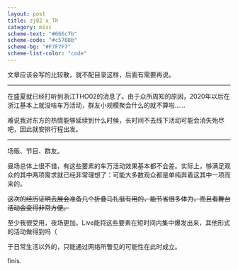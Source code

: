 ```yaml
---
layout: post
title: zj02 x Th
category: misc
scheme-text: "#666c7b"
scheme-code: "#c5708b"
scheme-bg: "#F7F7F7"
scheme-list-color: "code"
---
```



文章应该会写的比较散，就不配目录这样，后面有需要再说。

***
在盛夏就已经打听到浙江THO02的消息了。由于众所周知的原因，2020年以后在浙江基本上就没啥车万活动，群友小规模聚会什么的就不算啦……

难说我对东方的热情能够延续到什么时候，长时间不去线下活动可能会消失殆尽吧，因此就安排行程出发。

***

场贩、节目、群友。

昼场总体上很不错，有这些要素的车万活动效果基本都不会差。实际上，够满足观众的其中两项需求就已经非常理想了：可能大多数观众都是单纯奔着这其中一项而来的。

~~这次的经历证明去展会准备几个折叠马扎挺有用的，能节省很多体力，而且看舞台活动会变得非常方便。~~

至少我很受用，夜场更加。Live能将这些要素在短时间内集中爆发出来，其他形式的活动做得到吗（

于日常生活以外的，只能通过网络所瞥见的可能性在此时成立。

finis.